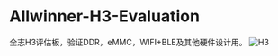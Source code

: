 # Allwinner-H3-Evaluation
全志H3评估板，验证DDR，eMMC，WIFI+BLE及其他硬件设计用。
![H3](https://user-images.githubusercontent.com/69497364/135297532-72365a84-873e-4237-b0b1-f780a2cf4dc2.jpg)
